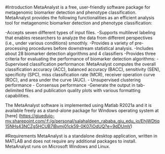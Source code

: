 #Introduction
MetaAnalyst is a free, user-friendly software package for metagenomic biomarker detection and phenotype classification. MetaAnalyst provides the following functionalities as an efficient analysis tool for metagenomic biomarker detection and phenotype classification:

-Accepts seven different types of input files.
-Supports multilevel labeling that enables researchers to analyze the data from different perspectives (i.e., under various conditions) smoothly.
-Provides a variety of pre-processing procedures before downstream statistical analysis.
-Includes about 28 biomarker detection algorithms and 4 classifiers
-Provides three criteria for evaluating the performance of biomarker detection algorithms: 
    - Supervised classification performance: MetaAnalyst computes the overall classification accuracy (ACC), balanced accuracy (BACC), sensitivity (SEN), specificity (SPC), miss classification rate (MCR), receiver operation curve (ROC), and area under the curve (AUC). 
    - Unsupervised clustering performance 
    - Consensus performance
-Generate the output in tab-delimited files and publication quality plots with various formatting capabilities. 

The MetaAnalyst software is implemented using Matlab R2021a and it is available freely as a stand-alone package for Windows operating system at [here] (https://gjuedujo-my.sharepoint.com/:f:/g/personal/salahaldeen_rababa_gju_edu_jo/EhjWDtiq15NHs43NCZg5HCUB7lBvmj01ck59-0K07iOdUQ?e=9dDUmV)

#Requirements
MetaAnalyst is a standalone desktop application, written in MATLAB and does not require any additional packages to install. MetaAnalyst runs on Microsoft Windows and Linux.
